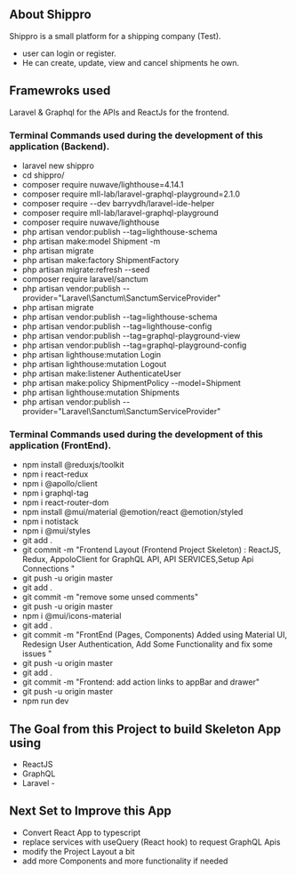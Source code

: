 ## About Shippro

Shippro is a small platform for a shipping company (Test).

-   user can login or register.
-   He can create, update, view and cancel shipments he own.

## Framewroks used

Laravel & Graphql for the APIs
and ReactJs for the frontend.

### Terminal Commands used during the development of this application (Backend).

-   laravel new shippro
-   cd shippro/
-   composer require nuwave/lighthouse=4.14.1
-   composer require mll-lab/laravel-graphql-playground=2.1.0
-   composer require --dev barryvdh/laravel-ide-helper
-   composer require mll-lab/laravel-graphql-playground
-   composer require nuwave/lighthouse
-   php artisan vendor:publish --tag=lighthouse-schema
-   php artisan make:model Shipment -m
-   php artisan migrate
-   php artisan make:factory ShipmentFactory
-   php artisan migrate:refresh --seed
-   composer require laravel/sanctum
-   php artisan vendor:publish --provider="Laravel\Sanctum\SanctumServiceProvider"
-   php artisan migrate
-   php artisan vendor:publish --tag=lighthouse-schema
-   php artisan vendor:publish --tag=lighthouse-config
-   php artisan vendor:publish --tag=graphql-playground-view
-   php artisan vendor:publish --tag=graphql-playground-config
-   php artisan lighthouse:mutation Login
-   php artisan lighthouse:mutation Logout
-   php artisan make:listener AuthenticateUser
-   php artisan make:policy ShipmentPolicy --model=Shipment
-   php artisan lighthouse:mutation Shipments
-   php artisan vendor:publish --provider="Laravel\Sanctum\SanctumServiceProvider"

### Terminal Commands used during the development of this application (FrontEnd).

-   npm install @reduxjs/toolkit
-   npm i react-redux
-   npm i @apollo/client
-   npm i graphql-tag
-   npm i react-router-dom
-   npm install @mui/material @emotion/react @emotion/styled
-   npm i notistack
-   npm i @mui/styles
-   git add .
-   git commit -m "Frontend Layout (Frontend Project Skeleton) : ReactJS, Redux, AppoloClient for GraphQL API, API SERVICES,Setup Api Connections "
-   git push -u origin master
-   git add .
-   git commit -m "remove some unsed comments"
-   git push -u origin master
-   npm i @mui/icons-material
-   git add .
-   git commit -m "FrontEnd (Pages, Components) Added using Material UI, Redesign User Authentication, Add Some Functionality and fix some issues "
-   git push -u origin master
-   git add .
-   git commit -m "Frontend: add action links to appBar and drawer"
-   git push -u origin master
-   npm run dev

## The Goal from this Project to build Skeleton App using

-   ReactJS
-   GraphQL
-   Laravel -

## Next Set to Improve this App

-   Convert React App to typescript
-   replace services with useQuery (React hook) to request GraphQL Apis
-   modify the Project Layout a bit
-   add more Components and more functionality if needed
